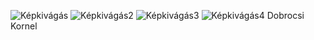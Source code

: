 ![Képkivágás](https://github.com/dkornel01/Java_feltoltendo/assets/115635103/933dbd36-6e57-4a28-827d-aa5ec2bd96fe)
![Képkivágás2](https://github.com/dkornel01/Java_feltoltendo/assets/115635103/4db0475b-ecc0-4127-91c1-a3dbf70f82db)
![Képkivágás3](https://github.com/dkornel01/Java_feltoltendo/assets/115635103/0b1053d0-f8b2-427f-949e-4decc0692f97)
![Képkivágás4](https://github.com/dkornel01/Java_feltoltendo/assets/115635103/2e45214e-eddf-4155-8693-12d786c40784)
Dobrocsi Kornel
